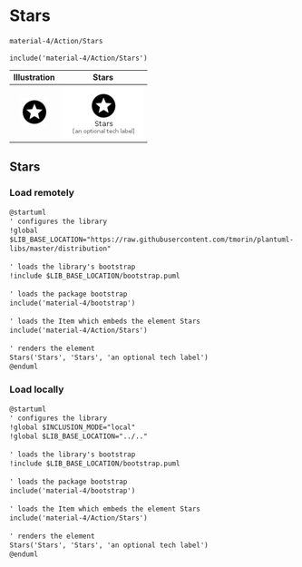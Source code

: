 # Stars


```text
material-4/Action/Stars
```

```text
include('material-4/Action/Stars')
```



| Illustration | Stars |
| :---: | :---: |
| ![illustration for Illustration](../../material-4/Action/Stars.png) | ![illustration for Stars](../../material-4/Action/Stars.Local.png) |




## Stars

### Load remotely
```plantuml
@startuml
' configures the library
!global $LIB_BASE_LOCATION="https://raw.githubusercontent.com/tmorin/plantuml-libs/master/distribution"

' loads the library's bootstrap
!include $LIB_BASE_LOCATION/bootstrap.puml

' loads the package bootstrap
include('material-4/bootstrap')

' loads the Item which embeds the element Stars
include('material-4/Action/Stars')

' renders the element
Stars('Stars', 'Stars', 'an optional tech label')
@enduml
```

### Load locally
```plantuml
@startuml
' configures the library
!global $INCLUSION_MODE="local"
!global $LIB_BASE_LOCATION="../.."

' loads the library's bootstrap
!include $LIB_BASE_LOCATION/bootstrap.puml

' loads the package bootstrap
include('material-4/bootstrap')

' loads the Item which embeds the element Stars
include('material-4/Action/Stars')

' renders the element
Stars('Stars', 'Stars', 'an optional tech label')
@enduml
```

